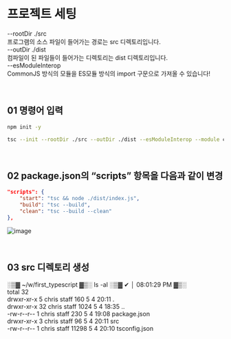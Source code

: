 # 프로젝트 세팅
--rootDir ./src <br/>
프로그램의 소스 파일이 들어가는 경로는 src 디렉토리입니다. <br/>
--outDir ./dist <br/>
컴파일이 된 파일들이 들어가는 디렉토리는 dist 디렉토리입니다. <br/>
--esModuleInterop <br/>
CommonJS 방식의 모듈을 ES모듈 방식의 import 구문으로 가져올 수 있습니다! <br/>

<br/>

## 01 명령어 입력
```bash
npm init -y
```
```bash
tsc --init --rootDir ./src --outDir ./dist --esModuleInterop --module commonjs --strict true --allowJS true --checkJS true
```

<br/>

## 02 package.json의 “scripts” 항목을 다음과 같이 변경
```json
"scripts": {
    "start": "tsc && node ./dist/index.js",
    "build": "tsc --build",
    "clean": "tsc --build --clean"
},
```
![image](https://github.com/limhyerin/StudyNote/assets/70150896/090ada7d-07b7-48ef-83a9-e9cf171e31c9)

<br/>

## 03 src 디렉토리 생성
>
░▒▓ ~/w/first_typescript ▓▒░ ls -al                     ░▒▓ ✔ │ 08:01:29 PM ▓▒░ <br/>
total 32 <br/>
drwxr-xr-x   5 chris  staff    160  5  4 20:11 . <br/>
drwxr-xr-x  32 chris  staff   1024  5  4 18:35 .. <br/>
-rw-r--r--   1 chris  staff    230  5  4 19:08 package.json <br/>
drwxr-xr-x   3 chris  staff     96  5  4 20:11 src <br/>
-rw-r--r--   1 chris  staff  11298  5  4 20:10 tsconfig.json <br/>
